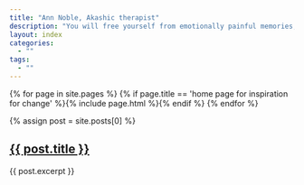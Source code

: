 ```yaml
---
title: "Ann Noble, Akashic therapist"
description: "You will free yourself from emotionally painful memories, switch off reoccurring unwanted thoughts and release yourselve from fear."
layout: index
categories:
  - ""
tags:
  - ""
---
```


{% for page in site.pages %}
  {% if page.title == 'home page for inspiration for change' %}{% include page.html %}{% endif %}
{% endfor %}

{% assign post = site.posts[0] %}
  <h2><a href="{{ site.baseurl }}{{ post.url }}">{{ post.title }}</a></h2>
  {{ post.excerpt }}

